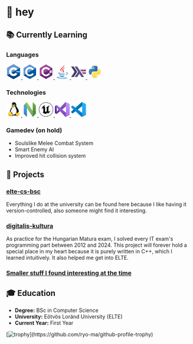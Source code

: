 # 👋 hey

## 📚 Currently Learning
### Languages
<p align="left">
  <a href="https://isocpp.org/">
    <img src="https://raw.githubusercontent.com/devicons/devicon/master/icons/cplusplus/cplusplus-original.svg"
         alt="C++" width="40" height="40"/>
  </a>
  <a href="https://www.open-std.org/jtc1/sc22/wg14/">
    <img src="https://raw.githubusercontent.com/devicons/devicon/master/icons/c/c-original.svg"
         alt="C" width="40" height="40"/>
  </a>
  <a href="https://learn.microsoft.com/dotnet/csharp/">
    <img src="https://raw.githubusercontent.com/devicons/devicon/master/icons/csharp/csharp-original.svg"
         alt="C#" width="40" height="40"/>
  </a>
  <a href="https://www.java.com/">
    <img src="https://raw.githubusercontent.com/devicons/devicon/master/icons/java/java-original.svg"
         alt="Java" width="40" height="40"/>
  </a>
  <a href="https://www.haskell.org/">
    <img src="https://raw.githubusercontent.com/devicons/devicon/master/icons/haskell/haskell-original.svg"
         alt="Haskell" width="40" height="40"/>
  </a>
  <a href="https://www.python.org/">
    <img src="https://raw.githubusercontent.com/devicons/devicon/master/icons/python/python-original.svg"
         alt="Python" width="40" height="40"/>
  </a>
</p>

### Technologies
<p align="left">
  <a href="https://pop.system76.com/">
    <img src="https://raw.githubusercontent.com/devicons/devicon/master/icons/linux/linux-original.svg"
         alt="Pop!_OS" width="40" height="40"/>
  </a>
  <a href="https://neovim.io/">
    <img src="https://github.com/devicons/devicon/blob/master/icons/neovim/neovim-original.svg"
         alt="Neovim" width="40" height="40"/>
  </a>
  <a href="https://www.unrealengine.com/en-US/unreal-engine-5">
    <img src="https://github.com/devicons/devicon/blob/master/icons/unrealengine/unrealengine-original.svg"
         alt="Unreal" width="40" height="40"/>
  </a>
  <a href="https://visualstudio.microsoft.com/">
    <img src="https://github.com/devicons/devicon/blob/master/icons/visualstudio/visualstudio-original.svg"
         alt="VS" width="40" height="40"/>
  </a>
  <a href="https://code.visualstudio.com/">
    <img src="https://github.com/devicons/devicon/blob/master/icons/vscode/vscode-original.svg"
         alt="VSCode" width="40" height="40"/>
  </a>
</p>

### Gamedev (on hold)
- Soulslike Melee Combat System
- Smart Enemy AI
- Improved hit collision system

## 🌱 Projects

### [elte-cs-bsc](https://github.com/Lothiard/elte-cs-bsc)
Everything I do at the university can be found here because I like having it version-controlled, also someone might find it interesting.

### [digitalis-kultura](https://github.com/Lothiard/digitalis-kultura)
As practice for the Hungarian Matura exam, I solved every IT exam's programming part between 2012 and 2024. This project will forever hold a special place in my heart because it is purely written in C++, which I learned intuitively. It also helped me get into ELTE.

### [Smaller stuff I found interesting at the time](https://github.com/Lothiard?tab=repositories)

## 🎓 Education

- **Degree:** BSc in Computer Science
- **University:** Eötvös Loránd University (ELTE)
- **Current Year:** First Year

[![trophy](https://github-profile-trophy.vercel.app/?username=Lothiard&theme=darkhub&rank-?)](https://github.com/ryo-ma/github-profile-trophy)
